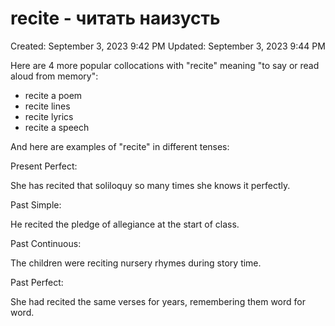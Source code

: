 # recite - читать наизусть

Created: September 3, 2023 9:42 PM
Updated: September 3, 2023 9:44 PM

Here are 4 more popular collocations with "recite" meaning "to say or read aloud from memory":

- recite a poem
- recite lines
- recite lyrics
- recite a speech

And here are examples of "recite" in different tenses:

Present Perfect:

She has recited that soliloquy so many times she knows it perfectly.

Past Simple:

He recited the pledge of allegiance at the start of class.

Past Continuous:

The children were reciting nursery rhymes during story time.

Past Perfect:

She had recited the same verses for years, remembering them word for word.